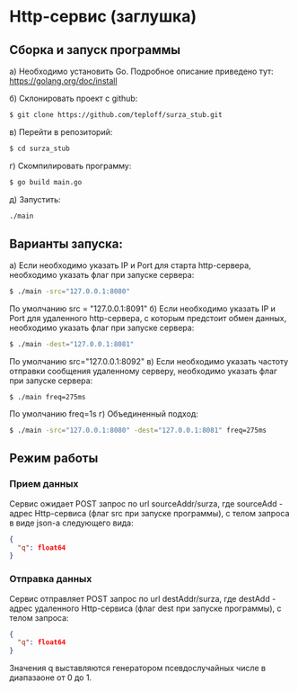 # Http-сервис (заглушка)

## Сборка и запуск программы
а) Необходимо установить Go. Подробное описание приведено тут: https://golang.org/doc/install

б) Склонировать проект с github:
```bash
$ git clone https://github.com/teploff/surza_stub.git
```

в) Перейти в репозиторий:
```bash
$ cd surza_stub
```

г) Скомпилировать программу: 
```bash
$ go build main.go
```
д) Запустить: 
```bash
./main
```

## Варианты запуска:
а) Если необходимо указать IP и Port для старта http-сервера, необходимо указать флаг при запуске сервера:
```bash
$ ./main -src="127.0.0.1:8080"
```
По умолчанию src = "127.0.0.1:8091" 
б) Если необходимо указать IP и Port для удаленного http-сервера, с которым предстоит обмен данных, необходимо указать флаг при запуске сервера:
```bash
$ ./main -dest="127.0.0.1:8081"
```
По умолчанию src="127.0.0.1:8092" 
в) Если необходимо указать частоту отправки сообщения удаленному серверу, необходимо указать флаг при запуске сервера:
```
$ ./main freq=275ms
```
По умолчанию freq=1s
г) Объединенный подход:
```bash
$ ./main -src="127.0.0.1:8080" -dest="127.0.0.1:8081" freq=275ms
```

## Режим работы
### Прием данных
Сервис ожидает POST запрос по url sourceAddr/surza, где sourceAdd - адрес Http-сервиса (флаг src при запуске программы), c телом запроса в виде json-а следующего вида:
```json
{
  "q": float64
}
```

### Отправка данных
Сервис отправляет POST запрос по url destAddr/surza, где destAdd - адрес удаленного Http-сервиса (флаг dest при запуске программы), c телом запроса:
```json
{
  "q": float64
}
```
Значения q выставляются генератором псевдослучайных числе в диапазаоне от 0 до 1.
